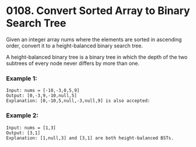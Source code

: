 # 0108. Convert Sorted Array to Binary Search Tree
Given an integer array nums where the elements are sorted in ascending order, convert it to a height-balanced binary search tree.

A height-balanced binary tree is a binary tree in which the depth of the two subtrees of every node never differs by more than one.

### Example 1:
```
Input: nums = [-10,-3,0,5,9]
Output: [0,-3,9,-10,null,5]
Explanation: [0,-10,5,null,-3,null,9] is also accepted:
```

### Example 2:
```
Input: nums = [1,3]
Output: [3,1]
Explanation: [1,null,3] and [3,1] are both height-balanced BSTs.
```